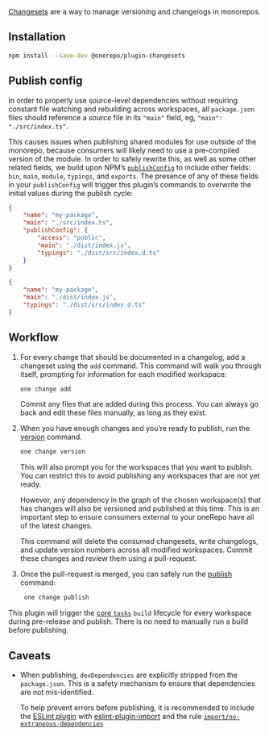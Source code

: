 [Changesets](https://github.com/changesets/changesets) are a way to manage versioning and changelogs in monorepos.

## Installation

```sh
npm install --save-dev @onerepo/plugin-changesets
```

<!-- start-install-typedoc -->
<!-- end-install-typedoc -->

## Publish config

In order to properly use source-level dependencies without requiring constant file watching and rebuilding across workspaces, all `package.json` files should reference a _source_ file in its `"main"` field, eg, `"main": "./src/index.ts"`.

This causes issues when publishing shared modules for use outside of the monorepo, because consumers will likely need to use a pre-compiled version of the module. In order to safely rewrite this, as well as some other related fields, we build upon NPM’s [`publishConfig`](https://docs.npmjs.com/cli/v9/configuring-npm/package-json#publishconfig) to include other fields: `bin`, `main`, `module`, `typings`, and `exports`. The presence of any of these fields in your `publishConfig` will trigger this plugin’s commands to overwrite the initial values during the publish cycle:

<div class="grid grid-cols-2 gap-4">

```json title="source package.json"
{
	"name": "my-package",
	"main": "./src/index.ts",
	"publishConfig": {
		"access": "public",
		"main": "./dist/index.js",
		"typings": "./dist/src/index.d.ts"
	}
}
```

```json title="published package.json"
{
	"name": "my-package",
	"main": "./dist/index.js",
	"typings": "./dist/src/index.d.ts"
}
```

</div>

## Workflow

1. For every change that should be documented in a changelog, add a changeset using the `add` command. This command will walk you through itself, prompting for information for each modified workspace:

   ```sh
   one change add
   ```

   Commit any files that are added during this process. You can always go back and edit these files manually, as long as they exist.

1. When you have enough changes and you’re ready to publish, run the [version](#one-changesets-version) command.

   ```sh
   one change version
   ```

   This will also prompt you for the workspaces that you want to publish. You can restrict this to avoid publishing any workspaces that are not yet ready.

   However, any dependency in the graph of the chosen workspace(s) that has changes will also be versioned and published at this time. This is an important step to ensure consumers external to your oneRepo have all of the latest changes.

   This command will delete the consumed changesets, write changelogs, and update version numbers across all modified workspaces. Commit these changes and review them using a pull-request.

1. Once the pull-request is merged, you can safely run the [publish](#one-changesets-publish) command:

   ```sh
    one change publish
   ```

<aside>

This plugin will trigger the [core `tasks`](https://onerepo.tools/docs/core/tasks/) `build` lifecycle for every workspace during pre-release and publish. There is no need to manually run a build before publishing.

</aside>

## Caveats

- When publishing, `devDependencies` are explicitly stripped from the `package.json`. This is a safety mechanism to ensure that dependencies are not mis-identified.

  To help prevent errors before publishing, it is recommended to include the [ESLint plugin](/docs/plugins/eslint/) with [eslint-plugin-import](https://github.com/import-js/eslint-plugin-import/blob/main/README.md) and the rule [`import/no-extraneous-dependencies`](https://github.com/import-js/eslint-plugin-import/blob/main/docs/rules/no-extraneous-dependencies.md)
